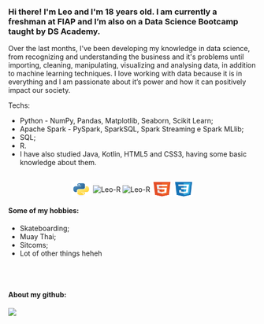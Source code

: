 ### Hi there! I'm Leo and I'm 18 years old. I am currently a freshman at FIAP and I’m also on a Data Science Bootcamp taught by DS Academy.

Over the last months, I've been developing my knowledge in data science, from recognizing and understanding the business and it's 
problems until importing, cleaning, manipulating, visualizing and analysing data, in addition to machine learning techniques. I love working with data because it is in everything and I am passionate about it’s power and how it can positively impact our society.

Techs:
- Python - NumPy, Pandas, Matplotlib, Seaborn, Scikit Learn;
- Apache Spark - PySpark, SparkSQL, Spark Streaming e Spark MLlib;
- SQL;
- R.
- I have also studied Java, Kotlin, HTML5 and CSS3, having some basic knowledge about them.
<div style="display: inline_block"><br>
  <div align = "center">
  <img align="center" alt="Leo-Python" height="30" width="40" src="https://raw.githubusercontent.com/devicons/devicon/master/icons/python/python-original.svg">
  <img align="center" alt="Leo-R" height="30" width="40" src="https://cdn.jsdelivr.net/gh/devicons/devicon/icons/r/r-original.svg" />
  <img align="center" alt="Leo-R" height="30" width="40" src="https://cdn.jsdelivr.net/gh/devicons/devicon/icons/java/java-original.svg" />
  <img align="center" alt="Leo-HTML" height="30" width="40" src="https://raw.githubusercontent.com/devicons/devicon/master/icons/html5/html5-original.svg">
  <img align="center" alt="Leo-CSS" height="30" width="40" src="https://raw.githubusercontent.com/devicons/devicon/master/icons/css3/css3-original.svg">
</div>

  
#### Some of my hobbies:
- Skateboarding;
- Muay Thai;
- Sitcoms;
- Lot of other things heheh

 <br>
 <br>
  
#### About my github:  <br>
<div align="left">
  <a href="https://github.com/leoEvangelista03">
  <img height="180em" src="https://github-readme-stats.vercel.app/api?username=leoEvangelista03&show_icons=true&theme=dark&include_all_commits=true&count_private=true"/>
</div>
